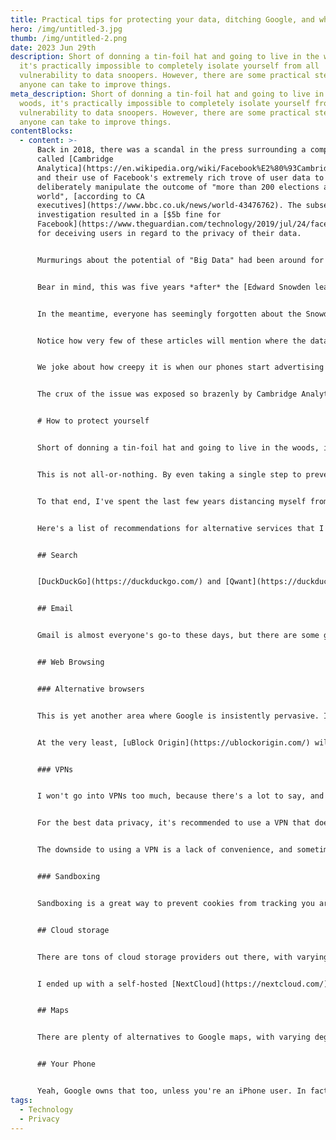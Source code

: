 ```yaml
---
title: Practical tips for protecting your data, ditching Google, and why it matters
hero: /img/untitled-3.jpg
thumb: /img/untitled-2.png
date: 2023 Jun 29th
description: Short of donning a tin-foil hat and going to live in the woods,
  it's practically impossible to completely isolate yourself from all
  vulnerability to data snoopers. However, there are some practical steps that
  anyone can take to improve things.
meta_description: Short of donning a tin-foil hat and going to live in the
  woods, it's practically impossible to completely isolate yourself from all
  vulnerability to data snoopers. However, there are some practical steps that
  anyone can take to improve things.
contentBlocks:
  - content: >-
      Back in 2018, there was a scandal in the press surrounding a company
      called [Cambridge
      Analytica](https://en.wikipedia.org/wiki/Facebook%E2%80%93Cambridge_Analytica_data_scandal)
      and their use of Facebook's extremely rich trove of user data to
      deliberately manipulate the outcome of "more than 200 elections around the
      world", [according to CA
      executives](https://www.bbc.co.uk/news/world-43476762). The subsequent
      investigation resulted in a [$5b fine for
      Facebook](https://www.theguardian.com/technology/2019/jul/24/facebook-to-pay-5bn-fine-as-regulator-files-cambridge-analytica-complaint)
      for deceiving users in regard to the privacy of their data.


      Murmurings about the potential of "Big Data" had been around for a long while, and machine learning algorithms were already commonplace in most big tech companies, as a means to interpret vast data sets and perform subsequent actions such as recommending content, completing search terms, or translation.


      Bear in mind, this was five years *after* the [Edward Snowden leaks](https://www.bbc.co.uk/news/world-us-canada-23768248), and five years *before* the time of writing, when the world seems to have only just noticed that [AI poses grave danger to humanity](https://www.bbc.co.uk/news/uk-65746524). If we are honest with ourselves, the writing has been on the wall for a long time. What we now call 'AI' is fundamentally no different to the machine learning algorithms that enabled Cambridge Analytica to effectively brainwash electorates around the world.


      In the meantime, everyone has seemingly forgotten about the Snowden leaks, and about Cambridge Analytica, and we've accepted programmatic advertising as an inert facet of our daily lives. Even now, if you Google 'Programmatic Advertising', you'll find swathes of innocent, enthusiastic articles about how great it is for business. [Forbes](https://www.forbes.com/sites/betsyatkins/2021/06/17/programmatic-marketing/) describes it as "one of the most important tools in your company’s arsenal", without a hint of irony in the comparison to weaponry, and gushes at how ads can be served by using "hyper-specific data including the target consumers age, location, career, and specific consumer interests". 


      Notice how very few of these articles will mention where the data actually *comes from*. The reason why? They don't know. 


      We joke about how creepy it is when our phones start advertising products to us that we discussed with a friend a couple of hours earlier. Are we so naïve as to write that off as a coincidence, or have we simply accepted our fate? In reality, smart devices all over our homes, in our cars, in our offices, and in our pockets, are constantly feeding minute, granular data points to each other via [data brokers](https://en.wikipedia.org/wiki/Data_broker); companies that build their business on buying, selling, and aggregating data about every single one of us. They build rich profiles on who we are by absorbing and concentrating data from sources that we tend to think of as isolated from one another. Your [Smart TV analyses your conversations](https://www.theguardian.com/technology/2022/jan/29/what-your-smart-tv-knows-about-you-and-how-to-stop-it-harvesting-data), while [your phone uses Google Maps to track your location](https://www.wired.co.uk/article/google-maps-alternatives-privacy), and while [Facebook reads your messages](https://crambler.com/truth-about-facebook-messenger-app-privacy/), and so on, and so on. These disparate data sources do not remain independent. Somewhere, likely in multiple places, these data is being correlated and aggregated to build an obsessive profile on you, like a creepy, infatuated stalker, potentially with a political agenda.


      The crux of the issue was exposed so brazenly by Cambridge Analytica five years ago: Privacy is not about hiding secrets; it is about protecting ourselves from bad actors who wield the most advanced [PsyOp](https://en.wikipedia.org/wiki/Psychological_warfare) tools the world has ever known, and who can influence decisions that we believe to be our own.


      # How to protect yourself


      Short of donning a tin-foil hat and going to live in the woods, it's practically impossible to completely isolate yourself from all vulnerability to data snoopers. However, there are some practical steps that anyone can take to improve things. 


      This is not all-or-nothing. By even taking a single step to prevent exposure of your personal data, you're already doing 100% more than most people. Furthermore, it's actually not that hard. A little awareness, and a little selectivity about which 'Agree' buttons you click goes a very long way. 


      To that end, I've spent the last few years distancing myself from platforms such as Google and Facebook. Google is especially nefarious in that they collect so much data from so many different points of our daily lives. They do this not only through our use of Google services, but through advertising, as the largest ad platform in the world. They have recently been [ordered by the EU](https://www.theguardian.com/technology/2023/jun/14/eu-regulator-google-sell-ad-tech-business-competition-commission) to break up their ad business because they are seen as a monopoly.


      Here's a list of recommendations for alternative services that I have personally used, and can vouch for:


      ## Search


      [DuckDuckGo](https://duckduckgo.com/) and [Qwant](https://duckduckgo.com/), and [Brave](https://search.brave.com/) are all great alternatives to Google. You won't be totally free of ads, but the ads you do get will be dumber and less spooky.


      ## Email


      Gmail is almost everyone's go-to these days, but there are some great alternatives that are much more privacy conscious. [Proton Mail](https://proton.me/mail) is a popular choice due to their end-to-end encryption. I use [Mailbox.org](https://mailbox.org/) which is rock solid, and has been running since the mid-nineties!


      ## Web Browsing


      ### Alternative browsers


      This is yet another area where Google is insistently pervasive. If you're looking for a better browsing experience with better privacy, either [Firefox](https://www.mozilla.org/firefox) or [Brave](https://brave.com/download/) will serve you well. 


      At the very least, [uBlock Origin](https://ublockorigin.com/) will kill most trackers and give you an ad-free web.


      ### VPNs


      I won't go into VPNs too much, because there's a lot to say, and this is probably a step too far for most people. In a nutshell, VPNs bounce your web traffic through an intermediary which can mask your location not only from websites and apps, but even from your Internet Service Provider. 


      For the best data privacy, it's recommended to use a VPN that does not log your connections, so that even the VPN provider doesn't know who you are. 


      The downside to using a VPN is a lack of convenience, and sometimes limited bandwidth, or increased latency.


      ### Sandboxing


      Sandboxing is a great way to prevent cookies from tracking you around the web. Firefox now comes with [containers](https://support.mozilla.org/en-US/kb/how-use-firefox-containers) built-in, meaning that individual sites, or groups of sites, are ignorant about your other online activities. This helps to break the crumbtrail of data that follows you around the web.


      ## Cloud storage


      There are tons of cloud storage providers out there, with varying degrees of privacy. Google Drive's privacy is [basically non-existent](https://freedom.press/training/blog/newsrooms-lets-talk-about-gsuite/) and its safe to assume that they are reading your documents. For a more secure alternative, I recommend [pCloud](https://www.pcloud.com/eu) or [Sync](https://www.sync.com/). Both of these services have apps which let you automatically upload your photos and videos from your phone too, so you can effectively ditch Google Photos for backing them up.


      I ended up with a self-hosted [NextCloud](https://nextcloud.com/) installation, which is not for the faint-hearted, but it works out pretty cheap when you want to store multiple terabytes of data. If you're going down the self-hosted route, [PhotoPrism](https://www.photoprism.app/) is a fantastic Google Photos alternative.


      ## Maps


      There are plenty of alternatives to Google maps, with varying degrees of usefulness. [Here](https://wego.here.com) and [Citymapper](https://citymapper.com/) are decent options. However I do still find myself using Google Maps often, but I do so using [Hermit](https://hermit.chimbori.com/) as a sandbox, and without using a Google account.


      ## Your Phone


      Yeah, Google owns that too, unless you're an iPhone user. In fact, if you're an iPhone user, you're already doing pretty well in this regard, as they allow you to easily block apps from tracking you. If you're on Android, [CalyxOS](https://calyxos.org/) is a totally de-googled alternative that you can install on a range of off-the-shelf handsets with an automatic installer!
tags:
  - Technology
  - Privacy
---
```

